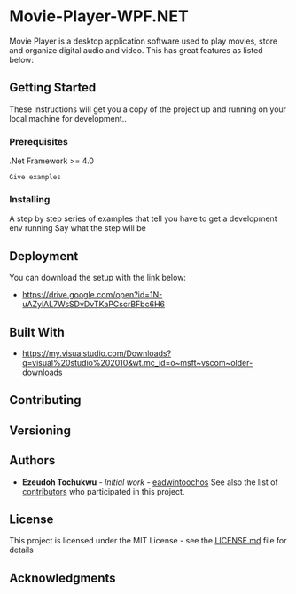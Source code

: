 # Movie-Player-WPF.NET
Movie Player is a desktop application software used to play movies, 
store and organize digital audio and video. 
This has great features as listed below:
## Getting Started
These instructions will get you a copy of the project up and running on your local machine for 
development..
### Prerequisites
.Net Framework >= 4.0
```
Give examples
```
### Installing
A step by step series of examples that tell you have to get a development env running
Say what the step will be
## Deployment
You can download the setup with the link below:
* https://drive.google.com/open?id=1N-uAZylAL7WsSDvDvTKaPCscrBFbc6H6
## Built With
* https://my.visualstudio.com/Downloads?q=visual%20studio%202010&wt.mc_id=o~msft~vscom~older-downloads
## Contributing
## Versioning
## Authors
* **Ezeudoh Tochukwu** - *Initial work* - [eadwintoochos](https://github.com/eadwintoochos)
See also the list of [contributors](https://github.com/your/project/contributors) who participated in this project.
## License
This project is licensed under the MIT License - see the [LICENSE.md](LICENSE.md) file for details
## Acknowledgments
